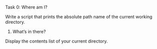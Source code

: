 Task 0: Where am I?

Write a script that prints the absolute path name of the current working directory.

1. What’s in there?

Display the contents list of your current directory.
